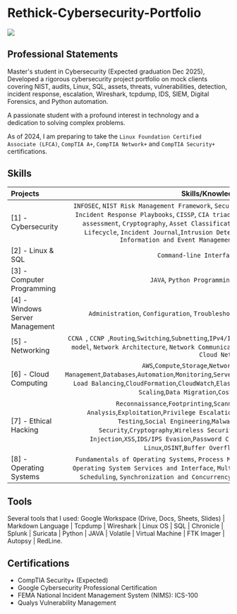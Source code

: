 # Rethick-Cybersecurity-Portfolio
<a href="https://www.linkedin.com/in/rethick/"><img src="https://img.shields.io/badge/-LinkedIn-0072b1?&style=for-the-badge&logo=linkedin&logoColor=white" /></a>

## Professional Statements
Master's student in Cybersecurity (Expected graduation Dec 2025), Developed a rigorous cybersecurity project portfolio on mock clients covering NIST, audits, Linux, SQL, assets, threats, vulnerabilities, detection, incident response, escalation, Wireshark, tcpdump, IDS, SIEM, Digital Forensics, and Python automation.

A passionate student with a profound interest in technology and a dedication to solving complex problems. 

As of 2024, I am preparing to take the `Linux Foundation Certified Associate (LFCA)`, `CompTIA A+`, `CompTIA Network+` and `CompTIA Security+` certifications.

## Skills  
| Projects               | Skills/Knowledge Gained | 
| :-----------------------------------|:---:|
| [1] - Cybersecurity | `INFOSEC`, `NIST Risk Management Framework`, `Security Audits`, `NIST Cybersecurity Framework`, `Incident Response Playbooks`, `CISSP`, `CIA triad`, `Wireshark` `Authentication`, ` Vulnerability assessment`, `Cryptography`, `Asset Classification`, `Threat Modelling Analysis`,`Incident Lifecycle`, `Incident Journal`,`Intrusion Detection System (IDS): Suricata`, `Security Information and Event Management (SIEM): Chronicle, Splunk` ||
| [2] - Linux & SQL | `Command-line Interface`, `SQL`, `Linux`, `Bash` | 
| [3] - Computer Programming | `JAVA`, `Python Programming`, `C++`, `C programming`| 
| [4] - Windows Server Management | `Administration`, `Configuration`, `Troubleshooting`, `Security`, `Networking`, `Monitoring`| 
| [5] - Networking | `CCNA `, `CCNP `,`Routing`,`Switching`,`Subnetting`,`IPv4/IPv6`,`Troubleshooting`,`Network Security`,`TCP/IP model`,  `Network Architecture`, `Network Communication`, `Security Hardening`, `Network Security`, `Cloud Networks` |
| [6] - Cloud Computing | `AWS`,`Compute`,`Storage`,`Networking`,`Security`,`Identity Management`,`Databases`,`Automation`,`Monitoring`,`Serverless`,`DevOps`,`EC2`,`S3`,`Lambda`,`VPC`,`IAM`,`RDS`,`Elastic Load Balancing`,`CloudFormation`,`CloudWatch`,`Elastic Beanstalk`,`EKS`,`ECS`,`SQS`,`SNS`,`Route 53`,`Auto Scaling`,`Data Migration`,`Cost Management`,`Compliance`| 
| [7] - Ethical Hacking | `Reconnaissance`,`Footprinting`,`Scanning`,`Enumeration`,`Vulnerability Analysis`,`Exploitation`,`Privilege Escalation`,`Penetration Testing`,`Web Application Testing`,`Social Engineering`,`Malware Analysis`,`Forensics`,`Network Security`,`Cryptography`,`Wireless Security`,`Reverse Engineering`,`Phishing`,`SQL Injection`,`XSS`,`IDS/IPS Evasion`,`Password Cracking`,`Metasploit`,`Nmap`,`Wireshark`,`Kali Linux`,`OSINT`,`Buffer Overflow`,`Firewall Bypassing`| 
| [8] - Operating Systems | `Fundamentals of Operating Systems`, `Process Management`, `Memory and Storage Management`, `Operating System Services and Interface`, `Multithreading and Multicore Programming`, `CPU Scheduling`, `Synchronization and Concurrency`, `Deadlock Management`, `Memory Management` | 


## Tools 
Several tools that I used: 
Google Workspace (Drive, Docs, Sheets, Slides) | Markdown Language | Tcpdump | Wireshark | Linux OS | SQL | Chronicle | Splunk | Suricata | Python | JAVA | Volatile | Virtual Machine | FTK Imager | Autopsy | RedLine. 


## Certifications
  - CompTIA Security+ (Expected)
  - Google Cybersecurity Professional Certification
  - FEMA National Incident Management System (NIMS): ICS-100
  - Qualys Vulnerability Management 


